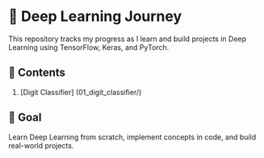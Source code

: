 # 🧠 Deep Learning Journey

This repository tracks my progress as I learn and build projects in Deep Learning using TensorFlow, Keras, and PyTorch.

## 📂 Contents

1. [Digit Classifier] (01_digit_classifier/)


## 🎯 Goal
Learn Deep Learning from scratch, implement concepts in code, and build real-world projects.
